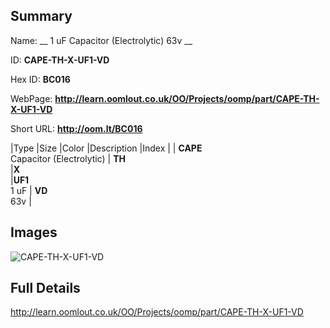 

## Summary
 
Name: __ 1 uF Capacitor (Electrolytic) 63v __

ID: __CAPE-TH-X-UF1-VD__

Hex ID: __BC016__

WebPage: __http://learn.oomlout.co.uk/OO/Projects/oomp/part/CAPE-TH-X-UF1-VD__

Short URL: __http://oom.lt/BC016__


|Type   |Size   |Color   |Description   |Index   |
| __CAPE__ <br>Capacitor (Electrolytic)  | __TH__<br>   |__X__<br>    |__UF1__<br>1 uF    | __VD__<br> 63v |


## Images
![CAPE-TH-X-UF1-VD](http://oomlout.com/oomp-gen/parts/CAPE-TH-X-UF1-VD/CAPE-TH-X-UF1-VD_420.jpg)

## Full Details

 http://learn.oomlout.co.uk/OO/Projects/oomp/part/CAPE-TH-X-UF1-VD

